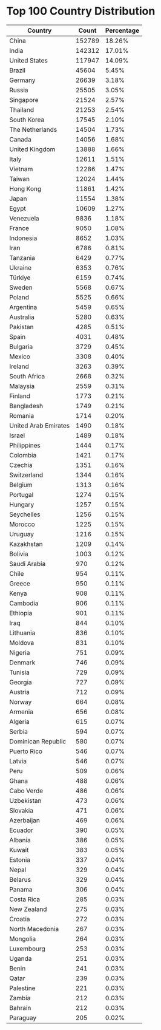 # Top 100 Country Distribution
| Country | Count | Percentage |
|----|----|----|
| China | 152789 | 18.26% |
| India | 142312 | 17.01% |
| United States | 117947 | 14.09% |
| Brazil | 45604 | 5.45% |
| Germany | 26639 | 3.18% |
| Russia | 25505 | 3.05% |
| Singapore | 21524 | 2.57% |
| Thailand | 21253 | 2.54% |
| South Korea | 17545 | 2.10% |
| The Netherlands | 14504 | 1.73% |
| Canada | 14056 | 1.68% |
| United Kingdom | 13888 | 1.66% |
| Italy | 12611 | 1.51% |
| Vietnam | 12286 | 1.47% |
| Taiwan | 12024 | 1.44% |
| Hong Kong | 11861 | 1.42% |
| Japan | 11554 | 1.38% |
| Egypt | 10609 | 1.27% |
| Venezuela | 9836 | 1.18% |
| France | 9050 | 1.08% |
| Indonesia | 8652 | 1.03% |
| Iran | 6786 | 0.81% |
| Tanzania | 6429 | 0.77% |
| Ukraine | 6353 | 0.76% |
| Türkiye | 6159 | 0.74% |
| Sweden | 5568 | 0.67% |
| Poland | 5525 | 0.66% |
| Argentina | 5459 | 0.65% |
| Australia | 5280 | 0.63% |
| Pakistan | 4285 | 0.51% |
| Spain | 4031 | 0.48% |
| Bulgaria | 3729 | 0.45% |
| Mexico | 3308 | 0.40% |
| Ireland | 3263 | 0.39% |
| South Africa | 2668 | 0.32% |
| Malaysia | 2559 | 0.31% |
| Finland | 1773 | 0.21% |
| Bangladesh | 1749 | 0.21% |
| Romania | 1714 | 0.20% |
| United Arab Emirates | 1490 | 0.18% |
| Israel | 1489 | 0.18% |
| Philippines | 1444 | 0.17% |
| Colombia | 1421 | 0.17% |
| Czechia | 1351 | 0.16% |
| Switzerland | 1344 | 0.16% |
| Belgium | 1313 | 0.16% |
| Portugal | 1274 | 0.15% |
| Hungary | 1257 | 0.15% |
| Seychelles | 1256 | 0.15% |
| Morocco | 1225 | 0.15% |
| Uruguay | 1216 | 0.15% |
| Kazakhstan | 1209 | 0.14% |
| Bolivia | 1003 | 0.12% |
| Saudi Arabia | 970 | 0.12% |
| Chile | 954 | 0.11% |
| Greece | 950 | 0.11% |
| Kenya | 908 | 0.11% |
| Cambodia | 906 | 0.11% |
| Ethiopia | 901 | 0.11% |
| Iraq | 844 | 0.10% |
| Lithuania | 836 | 0.10% |
| Moldova | 831 | 0.10% |
| Nigeria | 751 | 0.09% |
| Denmark | 746 | 0.09% |
| Tunisia | 729 | 0.09% |
| Georgia | 727 | 0.09% |
| Austria | 712 | 0.09% |
| Norway | 664 | 0.08% |
| Armenia | 656 | 0.08% |
| Algeria | 615 | 0.07% |
| Serbia | 594 | 0.07% |
| Dominican Republic | 580 | 0.07% |
| Puerto Rico | 546 | 0.07% |
| Latvia | 546 | 0.07% |
| Peru | 509 | 0.06% |
| Ghana | 488 | 0.06% |
| Cabo Verde | 486 | 0.06% |
| Uzbekistan | 473 | 0.06% |
| Slovakia | 471 | 0.06% |
| Azerbaijan | 469 | 0.06% |
| Ecuador | 390 | 0.05% |
| Albania | 386 | 0.05% |
| Kuwait | 383 | 0.05% |
| Estonia | 337 | 0.04% |
| Nepal | 329 | 0.04% |
| Belarus | 329 | 0.04% |
| Panama | 306 | 0.04% |
| Costa Rica | 285 | 0.03% |
| New Zealand | 275 | 0.03% |
| Croatia | 272 | 0.03% |
| North Macedonia | 267 | 0.03% |
| Mongolia | 264 | 0.03% |
| Luxembourg | 253 | 0.03% |
| Uganda | 251 | 0.03% |
| Benin | 241 | 0.03% |
| Qatar | 239 | 0.03% |
| Palestine | 221 | 0.03% |
| Zambia | 212 | 0.03% |
| Bahrain | 212 | 0.03% |
| Paraguay | 205 | 0.02% |
